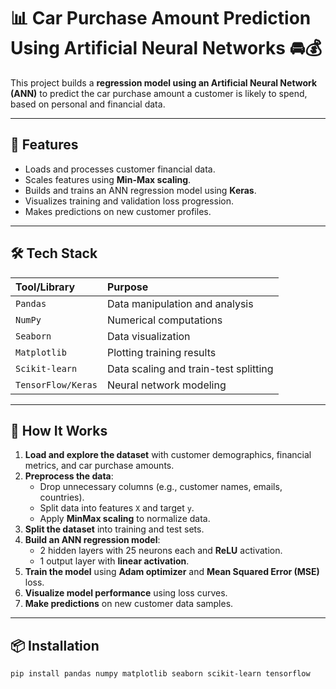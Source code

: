 # 📊 Car Purchase Amount Prediction Using Artificial Neural Networks 🚘💰

This project builds a **regression model using an Artificial Neural Network (ANN)** to predict the car purchase amount a customer is likely to spend, based on personal and financial data.

---

## 🚀 Features  

- Loads and processes customer financial data.
- Scales features using **Min-Max scaling**.
- Builds and trains an ANN regression model using **Keras**.
- Visualizes training and validation loss progression.
- Makes predictions on new customer profiles.

---

## 🛠️ Tech Stack  

| Tool/Library   | Purpose                          |
|:---------------|:--------------------------------|
| `Pandas`        | Data manipulation and analysis  |
| `NumPy`         | Numerical computations          |
| `Seaborn`       | Data visualization              |
| `Matplotlib`    | Plotting training results       |
| `Scikit-learn`  | Data scaling and train-test splitting |
| `TensorFlow/Keras` | Neural network modeling      |

---

## 📖 How It Works  

1. **Load and explore the dataset** with customer demographics, financial metrics, and car purchase amounts.
2. **Preprocess the data**:
   - Drop unnecessary columns (e.g., customer names, emails, countries).
   - Split data into features `X` and target `y`.
   - Apply **MinMax scaling** to normalize data.
3. **Split the dataset** into training and test sets.
4. **Build an ANN regression model**:
   - 2 hidden layers with 25 neurons each and **ReLU** activation.
   - 1 output layer with **linear activation**.
5. **Train the model** using **Adam optimizer** and **Mean Squared Error (MSE)** loss.
6. **Visualize model performance** using loss curves.
7. **Make predictions** on new customer data samples.

---

## 📦 Installation  

```bash
pip install pandas numpy matplotlib seaborn scikit-learn tensorflow
